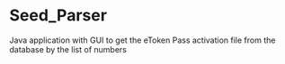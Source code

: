 # Seed_Parser
Java application with GUI to get the eToken Pass activation file from the database by the list of numbers
